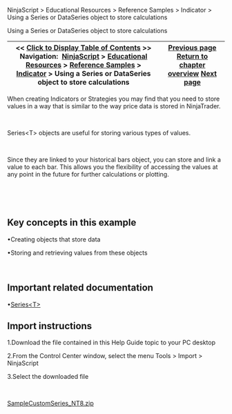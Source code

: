 ﻿


NinjaScript \> Educational Resources \> Reference Samples \> Indicator \> Using a Series or DataSeries object to store calculations






















Using a Series or DataSeries object to store calculations







| \<\< [Click to Display Table of Contents](using_a_series_or_dataseries_o.md) \>\> **Navigation:**     [NinjaScript](ninjascript.md) \> [Educational Resources](educational_resources.md) \> [Reference Samples](reference_samples.md) \> [Indicator](indicator2.md) \> Using a Series or DataSeries object to store calculations | [Previous page](using_a_secondary_series_as_an.md) [Return to chapter overview](indicator2.md) [Next page](using_a_typeconverter_to_custo.md) |
| --- | --- |











When creating Indicators or Strategies you may find that you need to store values in a way that is similar to the way price data is stored in NinjaTrader.


 


Series\<T\> objects are useful for storing various types of values.


 


Since they are linked to your historical bars object, you can store and link a value to each bar. This allows you the flexibility of accessing the values at any point in the future for further calculations or plotting.


 


 


## Key concepts in this example


•Creating objects that store data

•Storing and retrieving values from these objects

 


## Important related documentation


•[Series\<T\>](seriest.md)

## 


## Import instructions


1\.Download the file contained in this Help Guide topic to your PC desktop

2\.From the Control Center window, select the menu Tools \> Import \> NinjaScript

3\.Select the downloaded file

 


[SampleCustomSeries\_NT8\.zip](https://ninjatrader.com/support/helpGuides/nt8/samples/SampleCustomSeries_NT8.zip)








